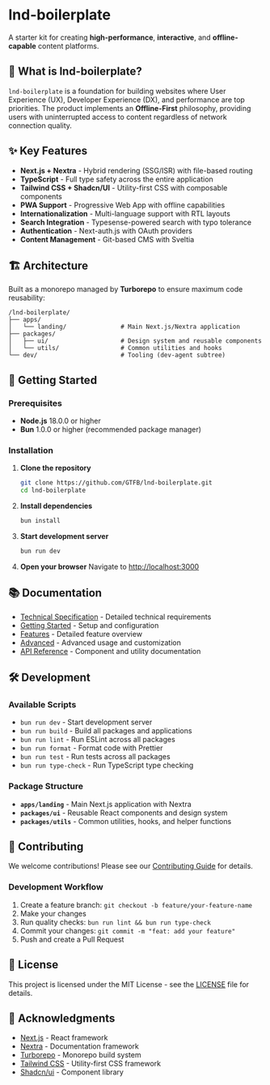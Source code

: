 # lnd-boilerplate

A starter kit for creating **high-performance**, **interactive**, and **offline-capable** content platforms.

## 🚀 What is lnd-boilerplate?

`lnd-boilerplate` is a foundation for building websites where User Experience (UX), Developer Experience (DX), and performance are top priorities. The product implements an **Offline-First** philosophy, providing users with uninterrupted access to content regardless of network connection quality.

## ✨ Key Features

- **Next.js + Nextra** - Hybrid rendering (SSG/ISR) with file-based routing
- **TypeScript** - Full type safety across the entire application
- **Tailwind CSS + Shadcn/UI** - Utility-first CSS with composable components
- **PWA Support** - Progressive Web App with offline capabilities
- **Internationalization** - Multi-language support with RTL layouts
- **Search Integration** - Typesense-powered search with typo tolerance
- **Authentication** - Next-auth.js with OAuth providers
- **Content Management** - Git-based CMS with Sveltia

## 🏗️ Architecture

Built as a monorepo managed by **Turborepo** to ensure maximum code reusability:

```
/lnd-boilerplate/
├── apps/
│   └── landing/               # Main Next.js/Nextra application
├── packages/
│   ├── ui/                    # Design system and reusable components
│   └── utils/                 # Common utilities and hooks
└── dev/                       # Tooling (dev-agent subtree)
```

## 🚦 Getting Started

### Prerequisites

- **Node.js** 18.0.0 or higher
- **Bun** 1.0.0 or higher (recommended package manager)

### Installation

1. **Clone the repository**
   ```bash
   git clone https://github.com/GTFB/lnd-boilerplate.git
   cd lnd-boilerplate
   ```

2. **Install dependencies**
   ```bash
   bun install
   ```

3. **Start development server**
   ```bash
   bun run dev
   ```

4. **Open your browser**
   Navigate to [http://localhost:3000](http://localhost:3000)

## 📚 Documentation

- [Technical Specification](./TECH_SPEC.md) - Detailed technical requirements
- [Getting Started](./apps/landing/pages/getting-started.mdx) - Setup and configuration
- [Features](./apps/landing/pages/features.mdx) - Detailed feature overview
- [Advanced](./apps/landing/pages/advanced.mdx) - Advanced usage and customization
- [API Reference](./apps/landing/pages/api.mdx) - Component and utility documentation

## 🛠️ Development

### Available Scripts

- `bun run dev` - Start development server
- `bun run build` - Build all packages and applications
- `bun run lint` - Run ESLint across all packages
- `bun run format` - Format code with Prettier
- `bun run test` - Run tests across all packages
- `bun run type-check` - Run TypeScript type checking

### Package Structure

- **`apps/landing`** - Main Next.js application with Nextra
- **`packages/ui`** - Reusable React components and design system
- **`packages/utils`** - Common utilities, hooks, and helper functions

## 🤝 Contributing

We welcome contributions! Please see our [Contributing Guide](CONTRIBUTING.md) for details.

### Development Workflow

1. Create a feature branch: `git checkout -b feature/your-feature-name`
2. Make your changes
3. Run quality checks: `bun run lint && bun run type-check`
4. Commit your changes: `git commit -m "feat: add your feature"`
5. Push and create a Pull Request

## 📄 License

This project is licensed under the MIT License - see the [LICENSE](LICENSE) file for details.

## 🙏 Acknowledgments

- [Next.js](https://nextjs.org/) - React framework
- [Nextra](https://nextra.site/) - Documentation framework
- [Turborepo](https://turbo.build/) - Monorepo build system
- [Tailwind CSS](https://tailwindcss.com/) - Utility-first CSS framework
- [Shadcn/ui](https://ui.shadcn.com/) - Component library
